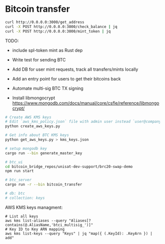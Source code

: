 # Bitcoin transfer

```sh
curl http://0.0.0.0:3000/get_address
curl -X POST http://0.0.0.0:3000/check_balance | jq
curl -X POST http://0.0.0.0:3000/mint_token | jq
```


TODO:

- include spl-token mint as Rust dep
- Write test for sending BTC


- Add DB for user mint requests, track all transfers/mints locally
- Add an entry point for users to get their bitcoins back
- Automate multi-sig BTC TX signing


- Install libmongocrypt https://www.mongodb.com/docs/manual/core/csfle/reference/libmongocrypt/
```sh
# Create AWS KMS keys
# Edit `aws_kms_policy.json` file with admin user instead `user@company.com`
python create_aws_keys.py

# Get info about BTC KMS keys
python get_aws_keys.py > kms_keys.json

# setup mongodb key
cargo run --bin generate_master_key

# btc_ui
cd bitcoin_bridge_repos/unisat-dev-support/brc20-swap-demo
npm run start

# btc_server
cargo run -r --bin bitcoin_transfer

# db: btc
# collection: keys
```

AWS KMS keys managment:
```
# List all keys
aws kms list-aliases --query "Aliases[?contains(@.AliasName,'btci_multisig_')]"
# Key ID to Key ARN mapping
aws kms list-keys --query "Keys" | jq "map({ (.KeyId): .KeyArn }) | add"
```